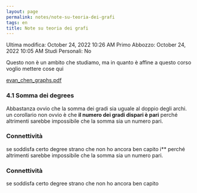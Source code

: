 ```yaml
---
layout: page
permalink: notes/note-su-teoria-dei-grafi
tags: en
title: Note su teoria dei grafi
---
```


Ultima modifica: October 24, 2022 10:26 AM
Primo Abbozzo: October 24, 2022 10:05 AM
Studi Personali: No

Questo non è un ambito che studiamo, ma in quanto è affine a questo corso voglio mettere cose qui

[evan_chen_graphs.pdf](Note%20su%20teoria%20dei%20grafi%20efc0f6b2f96a4088a23df73406a2fec4/evan_chen_graphs.pdf)

### 4.1 Somma dei degrees

Abbastanza ovvio che la somma dei gradi sia uguale al doppio degli archi. un corollario non ovvio è che **il numero dei gradi dispari è pari** perché altrimenti sarebbe impossibile che la somma sia un numero pari.

### Connettività

se soddisfa certo degree strano che non ho ancora ben capito
i** perché altrimenti sarebbe impossibile che la somma sia un numero pari.

### Connettività

se soddisfa certo degree strano che non ho ancora ben capito